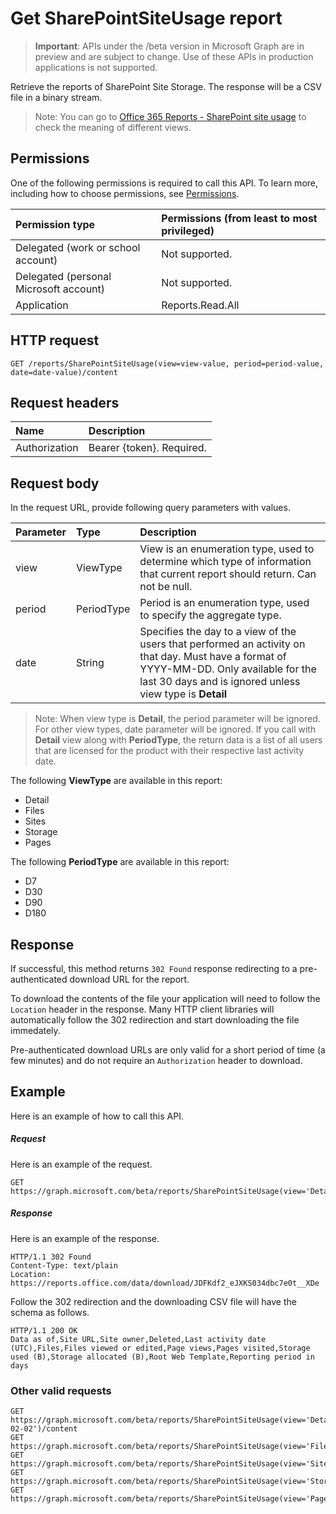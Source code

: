 # Get SharePointSiteUsage report

> **Important**: APIs under the /beta version in Microsoft Graph are in preview and are subject to change. Use of these APIs in production applications is not supported.

Retrieve the reports of SharePoint Site Storage. The response will be a CSV file in a binary stream.

> Note: You can go to [Office 365 Reports - SharePoint site usage](https://support.office.com/client/SharePoint-site-usage-4ecfb843-e5d5-464d-8bf6-7ed512a9b213) to check the meaning of different views.

## Permissions

One of the following permissions is required to call this API. To learn more, including how to choose permissions, see [Permissions](../../../concepts/permissions_reference.md).

|Permission type      | Permissions (from least to most privileged)              | 
|:--------------------|:---------------------------------------------------------| 
|Delegated (work or school account) | Not supported.    | 
|Delegated (personal Microsoft account) | Not supported.    | 
|Application | Reports.Read.All | 


## HTTP request

<!-- { "blockType": "ignored" } -->

```http
GET /reports/SharePointSiteUsage(view=view-value, period=period-value, date=date-value)/content
```

## Request headers

| Name       | Description|
|:---------------|:----------|
| Authorization  | Bearer {token}. Required. |

## Request body

In the request URL, provide following query parameters with values.

| Parameter   | Type|Description|
|:---------------|:--------|:----------|
|view|ViewType|View is an enumeration type, used to determine which type of information that current report should return. Can not be null.|
|period|PeriodType|Period is an enumeration type, used to specify the aggregate type.|
|date|String|Specifies the day to a view of the users that performed an activity on that day. Must have a format of YYYY-MM-DD. Only available for the last 30 days and is ignored unless view type is **Detail**|

> Note: When view type is **Detail**, the period parameter will be ignored. For other view types, date parameter will be ignored.
> If you call with **Detail** view along with **PeriodType**, the return data is a list of all users that are licensed for the product with their respective last activity date.

The following **ViewType** are available in this report:

- Detail
- Files
- Sites
- Storage
- Pages

The following **PeriodType** are available in this report:

- D7
- D30
- D90
- D180

## Response

If successful, this method returns `302 Found` response redirecting to a pre-authenticated download URL for the report.

To download the contents of the file your application will need to follow the `Location` header in the response.
Many HTTP client libraries will automatically follow the 302 redirection and start downloading the file immedately.

Pre-authenticated download URLs are only valid for a short period of time (a few minutes) and do not require an `Authorization` header to download.

## Example

Here is an example of how to call this API.

##### Request

Here is an example of the request.
<!-- {
  "blockType": "request",
  "name": "reportroot_sharepointsiteusage"
}-->

```http
GET https://graph.microsoft.com/beta/reports/SharePointSiteUsage(view='Detail',period='D7')/content
```

##### Response

Here is an example of the response.
<!-- {
  "blockType": "response",
  "@odata.type": "stream"
} -->

```http
HTTP/1.1 302 Found
Content-Type: text/plain
Location: https://reports.office.com/data/download/JDFKdf2_eJXKS034dbc7e0t__XDe
```

Follow the 302 redirection and the downloading CSV file will have the schema as follows.
<!-- {
  "blockType": "response",
  "truncated": true,
  "@odata.type": "stream"
} -->

```http
HTTP/1.1 200 OK
Data as of,Site URL,Site owner,Deleted,Last activity date (UTC),Files,Files viewed or edited,Page views,Pages visited,Storage used (B),Storage allocated (B),Root Web Template,Reporting period in days
```

### Other valid requests

<!-- {
  "blockType": "request",
  "name": "reportroot_sharepointsiteusage"
}-->

```http
GET https://graph.microsoft.com/beta/reports/SharePointSiteUsage(view='Detail',date='2017-02-02')/content
GET https://graph.microsoft.com/beta/reports/SharePointSiteUsage(view='Files',period='D7')/content
GET https://graph.microsoft.com/beta/reports/SharePointSiteUsage(view='Sites',period='D7')/content
GET https://graph.microsoft.com/beta/reports/SharePointSiteUsage(view='Storage',period='D7')/content
GET https://graph.microsoft.com/beta/reports/SharePointSiteUsage(view='Pages',period='D7')/content
```

<!-- uuid: 8fcb5dbc-d5aa-4681-8e31-b001d5168d79
2015-10-25 14:57:30 UTC -->
<!-- {
  "type": "#page.annotation",
  "description": "ReportRoot: SharePointSiteUsage",
  "keywords": "",
  "section": "documentation",
  "tocPath": ""
}-->